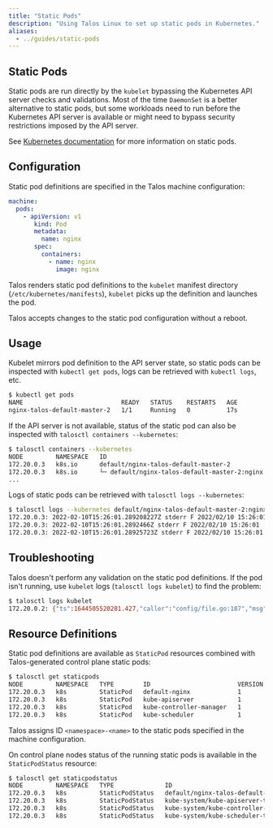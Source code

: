 ```yaml
---
title: "Static Pods"
description: "Using Talos Linux to set up static pods in Kubernetes."
aliases:
  - ../guides/static-pods
---
```


## Static Pods

Static pods are run directly by the `kubelet` bypassing the Kubernetes API server checks and validations.
Most of the time `DaemonSet` is a better alternative to static pods, but some workloads need to run
before the Kubernetes API server is available or might need to bypass security restrictions imposed by the API server.

See [Kubernetes documentation](https://kubernetes.io/docs/tasks/configure-pod-container/static-pod/) for more information on static pods.

## Configuration

Static pod definitions are specified in the Talos machine configuration:

```yaml
machine:
  pods:
    - apiVersion: v1
       kind: Pod
       metadata:
         name: nginx
       spec:
         containers:
           - name: nginx
             image: nginx
```

Talos renders static pod definitions to the `kubelet` manifest directory (`/etc/kubernetes/manifests`), `kubelet` picks up the definition and launches the pod.

Talos accepts changes to the static pod configuration without a reboot.

## Usage

Kubelet mirrors pod definition to the API server state, so static pods can be inspected with `kubectl get pods`, logs can be retrieved with `kubectl logs`, etc.

```bash
$ kubectl get pods
NAME                           READY   STATUS    RESTARTS   AGE
nginx-talos-default-master-2   1/1     Running   0          17s
```

If the API server is not available, status of the static pod can also be inspected with `talosctl containers --kubernetes`:

```bash
$ talosctl containers --kubernetes
NODE         NAMESPACE   ID                                                                                      IMAGE                                                         PID    STATUS
172.20.0.3   k8s.io      default/nginx-talos-default-master-2                                                    k8s.gcr.io/pause:3.6                                          4886   SANDBOX_READY
172.20.0.3   k8s.io      └─ default/nginx-talos-default-master-2:nginx                                           docker.io/library/nginx:latest
...
```

Logs of static pods can be retrieved with `talosctl logs --kubernetes`:

```bash
$ talosctl logs --kubernetes default/nginx-talos-default-master-2:nginx
172.20.0.3: 2022-02-10T15:26:01.289208227Z stderr F 2022/02/10 15:26:01 [notice] 1#1: using the "epoll" event method
172.20.0.3: 2022-02-10T15:26:01.2892466Z stderr F 2022/02/10 15:26:01 [notice] 1#1: nginx/1.21.6
172.20.0.3: 2022-02-10T15:26:01.28925723Z stderr F 2022/02/10 15:26:01 [notice] 1#1: built by gcc 10.2.1 20210110 (Debian 10.2.1-6)
```

## Troubleshooting

Talos doesn't perform any validation on the static pod definitions.
If the pod isn't running, use `kubelet` logs (`talosctl logs kubelet`) to find the problem:

```bash
$ talosctl logs kubelet
172.20.0.2: {"ts":1644505520281.427,"caller":"config/file.go:187","msg":"Could not process manifest file","path":"/etc/kubernetes/manifests/talos-default-nginx-gvisor.yaml","err":"invalid pod: [spec.containers: Required value]"}
```

## Resource Definitions

Static pod definitions are available as `StaticPod` resources combined with Talos-generated control plane static pods:

```bash
$ talosctl get staticpods
NODE         NAMESPACE   TYPE        ID                        VERSION
172.20.0.3   k8s         StaticPod   default-nginx             1
172.20.0.3   k8s         StaticPod   kube-apiserver            1
172.20.0.3   k8s         StaticPod   kube-controller-manager   1
172.20.0.3   k8s         StaticPod   kube-scheduler            1
```

Talos assigns ID `<namespace>-<name>` to the static pods specified in the machine configuration.

On control plane nodes status of the running static pods is available in the `StaticPodStatus` resource:

```bash
$ talosctl get staticpodstatus
NODE         NAMESPACE   TYPE              ID                                                           VERSION   READY
172.20.0.3   k8s         StaticPodStatus   default/nginx-talos-default-master-2                         2         True
172.20.0.3   k8s         StaticPodStatus   kube-system/kube-apiserver-talos-default-master-2            2         True
172.20.0.3   k8s         StaticPodStatus   kube-system/kube-controller-manager-talos-default-master-2   3         True
172.20.0.3   k8s         StaticPodStatus   kube-system/kube-scheduler-talos-default-master-2            3         True
```
